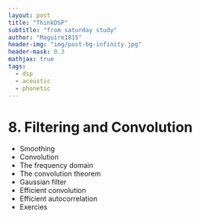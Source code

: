 ```yaml
---
layout: post
title: "ThinkDSP"
subtitle: "from saturday study"
author: "Maguire1815"
header-img: "img/post-bg-infinity.jpg"
header-mask: 0.3
mathjax: true
tags:
  - dsp
  - acoustic
  - phonetic
---
```


# 8. Filtering and Convolution

- Smoothing
- Convolution
- The frequency domain
- The convolution theorem
- Gaussian filter
- Efficient convolution
- Efficient autocorrelation
- Exercies
